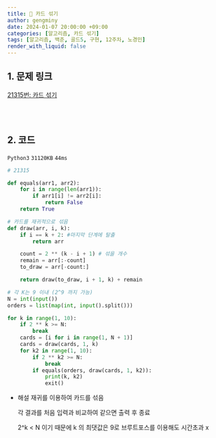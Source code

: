 ```yaml
---
title: 🦊 카드 섞기
author: gengminy
date: 2024-01-07 20:00:00 +09:00
categories: [알고리즘, 카드 섞기]
tags: [알고리즘, 백준, 골드5, 구현, 12주차, 노경민]
render_with_liquid: false
---
```


## 1. 문제 링크

[21315번: 카드 섞기](https://www.acmicpc.net/problem/21315)

<br>
<br>

## 2. 코드

`Python3` `31120KB` `44ms`

```python
# 21315

def equals(arr1, arr2):
    for i in range(len(arr1)):
        if arr1[i] != arr2[i]:
            return False
    return True

# 카드를 재귀적으로 섞음
def draw(arr, i, k):
    if i == k + 2: #마지막 단계에 탈출
        return arr

    count = 2 ** (k - i + 1) # 섞을 개수
    remain = arr[:-count]
    to_draw = arr[-count:]

    return draw(to_draw, i + 1, k) + remain

# 각 K는 9 이내 (2^9 까지 가능)
N = int(input())
orders = list(map(int, input().split()))

for k in range(1, 10):
    if 2 ** k >= N:
        break
    cards = [i for i in range(1, N + 1)]
    cards = draw(cards, 1, k)
    for k2 in range(1, 10):
        if 2 ** k2 >= N:
            break
        if equals(orders, draw(cards, 1, k2)):
            print(k, k2)
            exit()
```

- 해설
  재귀를 이용하여 카드를 섞음

  각 결과를 처음 입력과 비교하여 같으면 출력 후 종료

  2^k < N 이기 때문에 k 의 최댓값은 9로 브루트포스를 이용해도 시간초과 x
